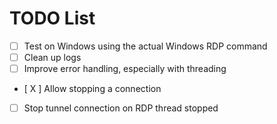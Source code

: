 # TODO List

- [ ] Test on Windows using the actual Windows RDP command
- [ ] Clean up logs
- [ ] Improve error handling, especially with threading
- [ X ] Allow stopping a connection
- [ ] Stop tunnel connection on RDP thread stopped